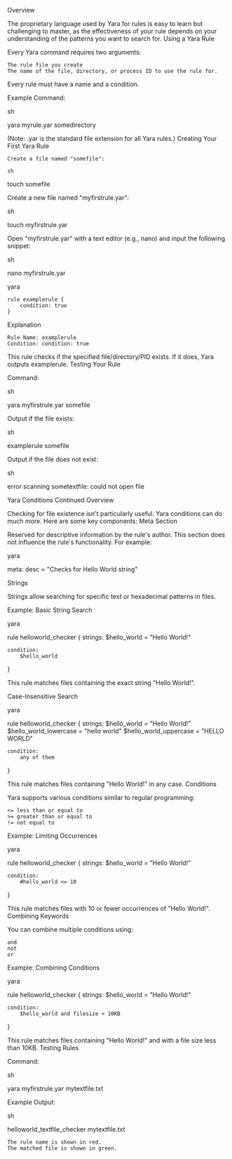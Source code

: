 Overview

The proprietary language used by Yara for rules is easy to learn but challenging to master, as the effectiveness of your rule depends on your understanding of the patterns you want to search for.
Using a Yara Rule

Every Yara command requires two arguments:

    The rule file you create
    The name of the file, directory, or process ID to use the rule for.

Every rule must have a name and a condition.

Example Command:

sh

yara myrule.yar somedirectory

(Note: .yar is the standard file extension for all Yara rules.)
Creating Your First Yara Rule

    Create a file named "somefile":

    sh

touch somefile

Create a new file named "myfirstrule.yar":

sh

touch myfirstrule.yar

Open "myfirstrule.yar" with a text editor (e.g., nano) and input the following snippet:

sh

nano myfirstrule.yar

yara

    rule examplerule {
        condition: true
    }

Explanation

    Rule Name: examplerule
    Condition: condition: true

This rule checks if the specified file/directory/PID exists. If it does, Yara outputs examplerule.
Testing Your Rule

Command:

sh

yara myfirstrule.yar somefile

Output if the file exists:

sh

examplerule somefile

Output if the file does not exist:

sh

error scanning sometextfile: could not open file

Yara Conditions Continued
Overview

Checking for file existence isn't particularly useful. Yara conditions can do much more. Here are some key components:
Meta Section

Reserved for descriptive information by the rule's author. This section does not influence the rule's functionality. For example:

yara

meta:
    desc = "Checks for Hello World string"

Strings

Strings allow searching for specific text or hexadecimal patterns in files.

Example: Basic String Search

yara

rule helloworld_checker {
    strings:
        $hello_world = "Hello World!"

    condition:
        $hello_world
}

This rule matches files containing the exact string "Hello World!".

Case-Insensitive Search

yara

rule helloworld_checker {
    strings:
        $hello_world = "Hello World!"
        $hello_world_lowercase = "hello world"
        $hello_world_uppercase = "HELLO WORLD"

    condition:
        any of them
}

This rule matches files containing "Hello World!" in any case.
Conditions

Yara supports various conditions similar to regular programming:

    <= less than or equal to
    >= greater than or equal to
    != not equal to

Example: Limiting Occurrences

yara

rule helloworld_checker {
    strings:
        $hello_world = "Hello World!"

    condition:
        #hello_world <= 10
}

This rule matches files with 10 or fewer occurrences of "Hello World!".
Combining Keywords

You can combine multiple conditions using:

    and
    not
    or

Example: Combining Conditions

yara

rule helloworld_checker {
    strings:
        $hello_world = "Hello World!"

    condition:
        $hello_world and filesize < 10KB
}

This rule matches files containing "Hello World!" and with a file size less than 10KB.
Testing Rules

Command:

sh

yara myfirstrule.yar mytextfile.txt

Example Output:

sh

helloworld_textfile_checker mytextfile.txt

    The rule name is shown in red.
    The matched file is shown in green.
